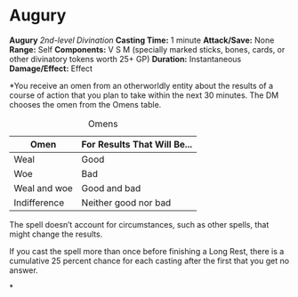 # Augury

**Augury**
_2nd-level Divination_
**Casting Time:** 1 minute
**Attack/Save:** None
**Range:** Self
**Components:** V S M (specially marked sticks, bones, cards, or other divinatory tokens worth 25+ GP)
**Duration:** Instantaneous
**Damage/Effect:** Effect

*You receive an omen from an otherworldly entity about the results of a course of action that you plan to take within the next 30 minutes. The DM chooses the omen from the Omens table.
<table class="table-compendium table--left-all" style="--sb-table-row-bg-hover:#b3d3df;--sb-table-row-bg-dark:#d7e8ee;--sb-table-row-bg-light:#f1f7f9;--dark-sb-table-row-bg-light:#5e7982;--dark-sb-table-row-bg-dark:#5c7f8c;--dark-sb-table-row-bg-hover:#78a2b0"><caption>Omens</caption>
<thead>
<tr>
<th>Omen</th>
<th>For Results That Will Be...</th>
</tr>
</thead>
<tbody>
<tr>
<td>Weal</td>
<td>Good</td>
</tr>
<tr>
<td>Woe</td>
<td>Bad</td>
</tr>
<tr>
<td>Weal and woe</td>
<td>Good and bad</td>
</tr>
<tr>
<td>Indifference</td>
<td>Neither good nor bad</td>
</tr>
</tbody>
</table>
<p>The spell doesn’t account for circumstances, such as other spells, that might change the results.

If you cast the spell more than once before finishing a Long Rest, there is a cumulative 25 percent chance for each casting after the first that you get no answer.</p>*
